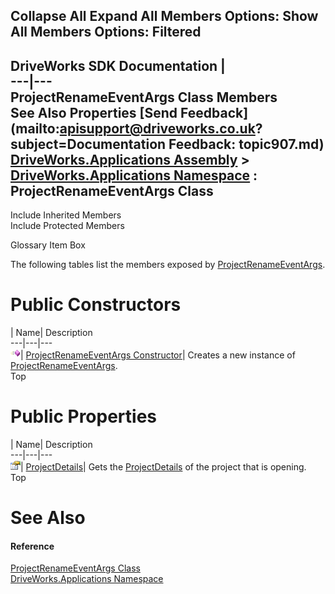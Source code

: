Collapse All Expand All Members Options: Show All  Members Options: Filtered   
---  
DriveWorks SDK Documentation  |   
---|---  
ProjectRenameEventArgs Class Members   
See Also Properties [Send Feedback](mailto:apisupport@driveworks.co.uk?subject=Documentation Feedback: topic907.md)  
[DriveWorks.Applications Assembly](topic13.md) > [DriveWorks.Applications Namespace](topic16.md) : ProjectRenameEventArgs Class  
---  
  
Include Inherited Members    
Include Protected Members  


Glossary Item Box

The following tables list the members exposed by [ProjectRenameEventArgs](topic907.md).

# Public Constructors

| Name| Description  
---|---|---  
![Public Constructor](dotnetimages/publicConstructor.gif)| [ProjectRenameEventArgs Constructor](topic913.md)| Creates a new instance of [ProjectRenameEventArgs](topic907.md).   
Top

# Public Properties

| Name| Description  
---|---|---  
![Public Property](dotnetimages/publicProperty.gif)| [ProjectDetails](topic914.md)| Gets the [ProjectDetails](topic914.md) of the project that is opening.   
Top

# See Also

#### Reference

[ProjectRenameEventArgs Class](topic907.md)   
[DriveWorks.Applications Namespace](topic16.md)


